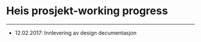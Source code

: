 # Heis prosjekt-working progress
------------------------------
- 12.02.2017:	Innlevering av design decumentasjon

